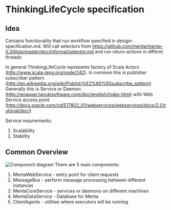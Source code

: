 # ThinkingLifeCycle specification

## Idea
Contains functionality that run workflow specified in design-specification.md. Will call selectors from https://github.com/menta/menta-0.3/blob/master/doc/informal/selector.md and run return actions in differet threads

In general ThinkingLifeCycle represents factory of Scala Actors (http://www.scala-lang.org/node/242). In common this is publisher subscriber pattern (http://en.wikipedia.org/wiki/Publish%E2%80%93subscribe_pattern)
Generally this is Service or Daemon (http://wrapper.tanukisoftware.com/doc/english/index.html) with Web Service  access point (http://docs.oracle.com/cd/E17802_01/webservices/webservices/docs/2.0/tutorial/doc/)

Service requirements:
1. Scalability
1. Stability

## Common Overview
![Component diagram](https://github.com/menta/menta-0.3/raw/master/doc/design-specification/uml/images/ThinkingLifeCycleOverview.png)
There are 5 main components:
1. MentaWebService - entry point for client requests
1. MessageBus - perform message processing between different instances
1. MentaCoreService - services or daemons on different machines
1. MentaDataService - Database for Menta
1. ClientAgents - utilities where executors will be running
